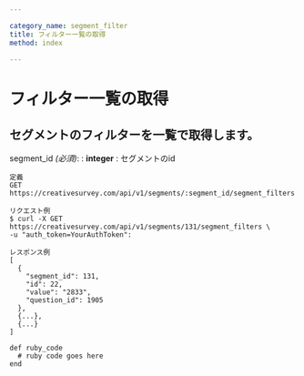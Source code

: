 ```yaml
---

category_name: segment_filter
title: フィルター一覧の取得
method: index

---
```


# フィルター一覧の取得

## セグメントのフィルターを一覧で取得します。

segment_id _(必須)_:
: __integer__
: セグメントのid

~~~
定義
GET https://creativesurvey.com/api/v1/segments/:segment_id/segment_filters

リクエスト例
$ curl -X GET https://creativesurvey.com/api/v1/segments/131/segment_filters \
-u "auth_token=YourAuthToken":

レスポンス例
[
  {
    "segment_id": 131,
    "id": 22,
    "value": "2833",
    "question_id": 1905
  },
  {...},
  {...}  
]

~~~

~~~
def ruby_code
  # ruby code goes here
end
~~~

